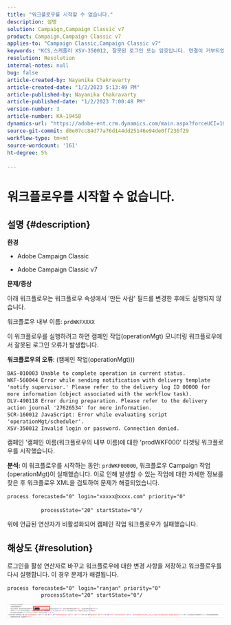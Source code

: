 ```yaml
---
title: "워크플로우를 시작할 수 없습니다."
description: 설명
solution: Campaign,Campaign Classic v7
product: Campaign,Campaign Classic v7
applies-to: "Campaign Classic,Campaign Classic v7"
keywords: "KCS,스케줄러 XSV-350012, 잘못된 로그인 또는 암호입니다. 연결이 거부되었습니다."
resolution: Resolution
internal-notes: null
bug: false
article-created-by: Nayanika Chakravarty
article-created-date: "1/2/2023 5:13:49 PM"
article-published-by: Nayanika Chakravarty
article-published-date: "1/2/2023 7:00:48 PM"
version-number: 3
article-number: KA-19458
dynamics-url: "https://adobe-ent.crm.dynamics.com/main.aspx?forceUCI=1&pagetype=entityrecord&etn=knowledgearticle&id=596d01cc-c08a-ed11-81ac-6045bd006c82"
source-git-commit: d0e07cc84d77a76d144dd25146e94de0ff236f29
workflow-type: tm+mt
source-wordcount: '161'
ht-degree: 5%

---
```


# 워크플로우를 시작할 수 없습니다.

## 설명 {#description}


<b>환경</b>

- Adobe Campaign Classic

- Adobe Campaign Classic v7

<b>문제/증상</b>

아래 워크플로우는 워크플로우 속성에서 &#39;만든 사람&#39; 필드를 변경한 후에도 실행되지 않습니다.

워크플로우 내부 이름: ``prdWKFXXXX``

이 워크플로우를 실행하려고 하면 캠페인 작업(operationMgt) 모니터링 워크플로우에서 잘못된 로그인 오류가 발생합니다.

<b>워크플로우의 오류</b>: (캠페인 작업(operationMgt)))




```
BAS-010003 Unable to complete operation in current status.
WKF-560044 Error while sending notification with delivery template 'notify supervisor.' Please refer to the delivery log ID 00000 for more information (object associated with the workflow task).
DLV-490118 Error during preparation. Please refer to the delivery action journal '27626534' for more information.
SCR-160012 JavaScript: Error while evaluating script 'operationMgt/scheduler'.
XSV-350012 Invalid login or password. Connection denied.
```




캠페인 &#39;캠페인 이름(워크플로우의 내부 이름)에 대한 &#39;prodWKF000&#39; 타겟팅 워크플로우를 시작했습니다.

<b>분석: </b>
이 워크플로우를 시작하는 동안: `prdWKF00000`, 워크플로우 Campaign 작업(operationMgt)이 실패했습니다. 이로 인해 발생할 수 있는 작업에 대한 자세한 정보를 찾은 후 워크플로우 XML을 검토하여 문제가 해결되었습니다.




```
process forecasted="0" login="xxxxx@xxxx.com" priority="0"

           processState="20" startState="0"/
```




위에 언급된 연산자가 비활성화되어 캠페인 작업 워크플로우가 실패했습니다.


## 해상도 {#resolution}


로그인을 활성 연산자로 바꾸고 워크플로우에 대한 변경 사항을 저장하고 워크플로우를 다시 실행합니다. 이 경우 문제가 해결됩니다.




```
process forecasted="0" login="ranjan" priority="0"
           processState="20" startState="0"/
```






![](assets/852729f9-68d0-ec11-a7b5-0022480a8e40.png)

